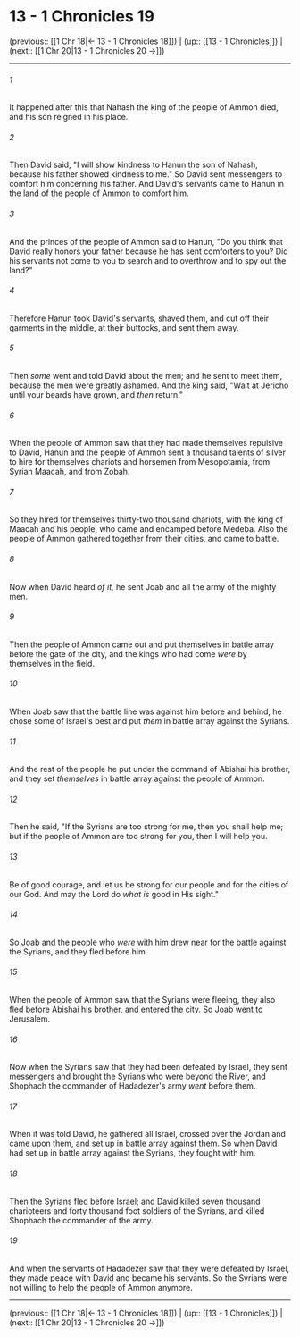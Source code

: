 # 13 - 1 Chronicles 19

(previous:: [[1 Chr 18|← 13 - 1 Chronicles 18]]) | (up:: [[13 - 1 Chronicles]]) | (next:: [[1 Chr 20|13 - 1 Chronicles 20 →]])

***


###### 1 
It happened after this that Nahash the king of the people of Ammon died, and his son reigned in his place. 

###### 2 
Then David said, "I will show kindness to Hanun the son of Nahash, because his father showed kindness to me." So David sent messengers to comfort him concerning his father. And David's servants came to Hanun in the land of the people of Ammon to comfort him. 

###### 3 
And the princes of the people of Ammon said to Hanun, "Do you think that David really honors your father because he has sent comforters to you? Did his servants not come to you to search and to overthrow and to spy out the land?" 

###### 4 
Therefore Hanun took David's servants, shaved them, and cut off their garments in the middle, at their buttocks, and sent them away. 

###### 5 
Then _some_ went and told David about the men; and he sent to meet them, because the men were greatly ashamed. And the king said, "Wait at Jericho until your beards have grown, and _then_ return." 

###### 6 
When the people of Ammon saw that they had made themselves repulsive to David, Hanun and the people of Ammon sent a thousand talents of silver to hire for themselves chariots and horsemen from Mesopotamia, from Syrian Maacah, and from Zobah. 

###### 7 
So they hired for themselves thirty-two thousand chariots, with the king of Maacah and his people, who came and encamped before Medeba. Also the people of Ammon gathered together from their cities, and came to battle. 

###### 8 
Now when David heard _of it,_ he sent Joab and all the army of the mighty men. 

###### 9 
Then the people of Ammon came out and put themselves in battle array before the gate of the city, and the kings who had come _were_ by themselves in the field. 

###### 10 
When Joab saw that the battle line was against him before and behind, he chose some of Israel's best and put _them_ in battle array against the Syrians. 

###### 11 
And the rest of the people he put under the command of Abishai his brother, and they set _themselves_ in battle array against the people of Ammon. 

###### 12 
Then he said, "If the Syrians are too strong for me, then you shall help me; but if the people of Ammon are too strong for you, then I will help you. 

###### 13 
Be of good courage, and let us be strong for our people and for the cities of our God. And may the Lord do _what is_ good in His sight." 

###### 14 
So Joab and the people who _were_ with him drew near for the battle against the Syrians, and they fled before him. 

###### 15 
When the people of Ammon saw that the Syrians were fleeing, they also fled before Abishai his brother, and entered the city. So Joab went to Jerusalem. 

###### 16 
Now when the Syrians saw that they had been defeated by Israel, they sent messengers and brought the Syrians who were beyond the River, and Shophach the commander of Hadadezer's army _went_ before them. 

###### 17 
When it was told David, he gathered all Israel, crossed over the Jordan and came upon them, and set up in battle array against them. So when David had set up in battle array against the Syrians, they fought with him. 

###### 18 
Then the Syrians fled before Israel; and David killed seven thousand charioteers and forty thousand foot soldiers of the Syrians, and killed Shophach the commander of the army. 

###### 19 
And when the servants of Hadadezer saw that they were defeated by Israel, they made peace with David and became his servants. So the Syrians were not willing to help the people of Ammon anymore.

***

(previous:: [[1 Chr 18|← 13 - 1 Chronicles 18]]) | (up:: [[13 - 1 Chronicles]]) | (next:: [[1 Chr 20|13 - 1 Chronicles 20 →]])
